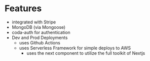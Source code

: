 # Features
- integrated with Stripe
- MongoDB (via Mongoose)
- coda-auth for authentication
- Dev and Prod Deployments
  - uses Github Actions
  - uses Serverless Framework for simple deploys to AWS
    - uses the next component to utilize the full toolkit of Nextjs